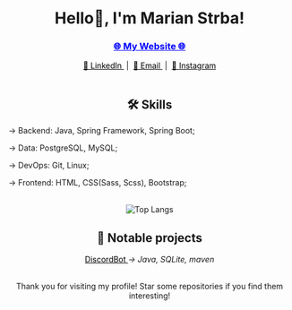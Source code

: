 <div align="center">
<h1>Hello👋, I'm Marian Strba!</h1> 
   
<div align="center">
  <!-- My Portfolio with a blue hyperlink -->
   <h3>
  <a href="https://marinstrba.github.io/Peronalwebsite/" style="color: blue; text-decoration: underline;">
     🌐 My Website 🌐 
  </a>
   </h3>
</div>

<div align="center">
  <!-- Social Links with Emojis -->
  <a href="https://www.linkedin.com/in/mari%C3%A1n-%C5%A1trba-b67414253/" style="color: black;">
    👔 LinkedIn
  </a>
  &nbsp;|&nbsp; 
  <a href="mailto:marinstrba@gmail.com" style="color: black;">
    📧 Email
  </a>
  &nbsp;|&nbsp;
  <a href="https://www.instagram.com/marianstrba/" style="color: black;">
    📸 Instagram
  </a>
</div>

<br>
<div>
<div>
 <h2> 🛠️ Skills </h2>
</div>
<div align="left" >
  
  <p>-> Backend: Java, Spring Framework, Spring Boot;</p>  
  <p>-> Data: PostgreSQL, MySQL;</p>
  <p>-> DevOps: Git, Linux;</p>
  <p>-> Frontend: HTML, CSS(Sass, Scss), Bootstrap;</p>

</div>
</div>
<br>

<div align="center">
   <!--
  <img src="https://github-readme-stats.vercel.app/api?username=marinstrba&show_icons=true&theme=radical" alt="Your GitHub stats">
  <br>
   -->
  <img src="https://github-readme-stats.vercel.app/api/top-langs/?username=marinstrba&layout=compact&theme=radical" alt="Top Langs">
</div>

<div>
   <div allign = "center">
     <h2> 🚀 Notable projects </h2>
   </div>
   <div>
       <a href="https://github.com/marinstrba/discordBot " style="color: black;">
       DiscordBot
   </a> 
         <i> -> Java, SQLite, maven </i>

   </div>
</div>

<br>

Thank you for visiting my profile! Star some repositories if you find them interesting!
</div>
